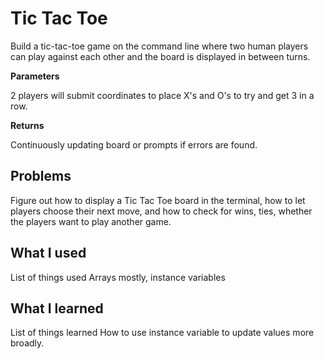 # Tic Tac Toe
Build a tic-tac-toe game on the command line where two human players can play against each other and the board is displayed in between turns.

**Parameters**

2 players will submit coordinates to place X's and O's to try and get 3 in a row.

**Returns**

Continuously updating board or prompts if errors are found.

Problems
-
Figure out how to display a Tic Tac Toe board in the terminal, how to let players choose their next move, and how to check for wins, ties, whether the players want to play another game.

What I used
-
List of things used
Arrays mostly, instance variables

What I learned
-
List of things learned
How to use instance variable to update values more broadly.
